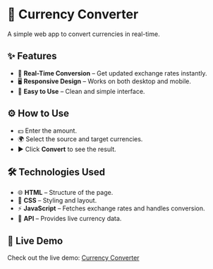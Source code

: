 # 💱 Currency Converter

A simple web app to convert currencies in real-time.

## ✨ Features

- 🔄 **Real-Time Conversion** – Get updated exchange rates instantly.  
- 🖥️ **Responsive Design** – Works on both desktop and mobile.  
- 🎨 **Easy to Use** – Clean and simple interface.  

## ⚙️ How to Use

- 💵 Enter the amount.  
- 🌍 Select the source and target currencies.  
- ▶️ Click **Convert** to see the result.  

## 🛠️ Technologies Used

- 🌐 **HTML** – Structure of the page.  
- 🎨 **CSS** – Styling and layout.  
- ⚡ **JavaScript** – Fetches exchange rates and handles conversion.  
- 🔗 **API** – Provides live currency data.  

## 🚀 Live Demo

Check out the live demo: [Currency Converter](https://krishna808041.github.io/Currency-Converter/)  


